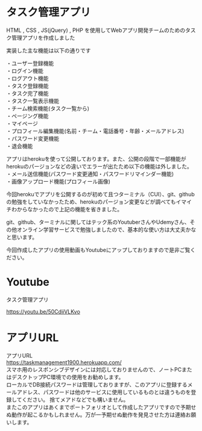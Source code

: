 # タスク管理アプリ
HTML , CSS , JS(jQuery) , PHP を使用してWebアプリ開発チームのためのタスク管理アプリを作成しました

実装した主な機能は以下の通りです

・ユーザー登録機能<br>
・ログイン機能<br>
・ログアウト機能<br>
・タスク登録機能<br>
・タスク完了機能<br>
・タスク一覧表示機能<br>
・チーム検索機能(タスク一覧から)<br>
・ページング機能<br>
・マイページ<br>
・プロフィール編集機能(名前・チーム・電話番号・年齢・メールアドレス)<br>
・パスワード変更機能<br>
・退会機能<br>

アプリはherokuを使って公開しております。また、公開の段階で一部機能がherokuのパージョンなどの違いでエラーが出たため以下の機能は外しました。<br>
・メール送信機能(パスワード変更通知・パスワードリマインダー機能)<br>
・画像アップロード機能(プロフィール画像)<br>


今回herokuでアプリを公開するのが初めて且つターミナル（CUI）、git、githubの勉強をしていなかったため、herokuのパージョン変更などが調べてもイマイチわからなかったので上記の機能を省きました。<br>

git、github、ターミナルに関してはテック系のYoutuberさんやUdemyさん、その他オンライン学習サービスで勉強しましたので、基本的な使い方は大丈夫かなと思います。<br>

今回作成したアプリの使用動画もYoutubeにアップしておりますので是非ご覧ください。


# Youtube
タスク管理アプリ<br>

https://youtu.be/50CdiiVLKvo


# アプリURL
アプリURL<br>
 https://taskmanagement1900.herokuapp.com/ <br>
スマホ用のレスポンシブデザインには対応しておりませんので、ノートPCまたはデスクトップPC環境での使用をお勧めします。<br>
 ローカルでDB接続パスワードは管理しておりますが、このアプリに登録するメールアドレス、パスワードは他のサービスに使用しているものとは違うものを登録してください。
 捨てメアドなどでも構いません。<br>
 またこのアプリはあくまでポートフォリオとして作成したアプリですので予期せぬ動作が起こるかもしれません。万が一予期せぬ動作を発見させた方は連絡お願いします。
